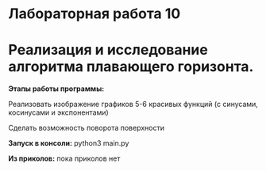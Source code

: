 # Лабораторная работа 10
# Реализация и исследование алгоритма плавающего горизонта.

**Этапы работы программы:**

Реализовать изображение графиков 5-6 красивых функций (с синусами, косинусами и экспонентами)

Сделать возможность поворота поверхности

**Запуск в консоли:** python3 main.py

**Из приколов:** пока приколов нет
